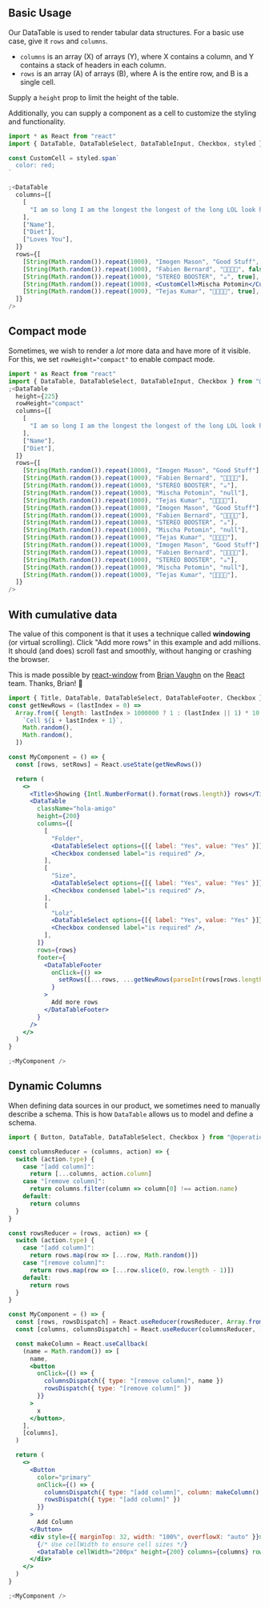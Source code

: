 ## Basic Usage

Our DataTable is used to render tabular data structures. For a basic use case, give it `rows` and `columns`.

- `columns` is an array (X) of arrays (Y), where X contains a column, and Y contains a stack of headers in each column.
- `rows` is an array (A) of arrays (B), where A is the entire row, and B is a single cell.

Supply a `height` prop to limit the height of the table.

Additionally, you can supply a component as a cell to customize the styling and functionality.

```jsx
import * as React from "react"
import { DataTable, DataTableSelect, DataTableInput, Checkbox, styled } from "@operational/components"

const CustomCell = styled.span`
  color: red;
`

;<DataTable
  columns={[
    [
      "I am so long I am the longest the longest of the long LOL look how long I am my mom said I would never be long but I really am the longest KOBE BRYANT AINT GOT NOTHING ON ME HOMIE",
    ],
    ["Name"],
    ["Diet"],
    ["Loves You"],
  ]}
  rows={[
    [String(Math.random()).repeat(1000), "Imogen Mason", "Good Stuff", true],
    [String(Math.random()).repeat(1000), "Fabien Bernard", "🥖🥐🧀🍷", false],
    [String(Math.random()).repeat(1000), "STEREO BOOSTER", "☕️", true],
    [String(Math.random()).repeat(1000), <CustomCell>Mischa Potomin</CustomCell>, "null", false],
    [String(Math.random()).repeat(1000), "Tejas Kumar", "🍗🍖🥓🥩", true],
  ]}
/>
```

## Compact mode

Sometimes, we wish to render a _lot_ more data and have more of it visible. For this, we set `rowHeight="compact"` to enable compact mode.

```jsx
import * as React from "react"
import { DataTable, DataTableSelect, DataTableInput, Checkbox } from "@operational/components"
;<DataTable
  height={225}
  rowHeight="compact"
  columns={[
    [
      "I am so long I am the longest the longest of the long LOL look how long I am my mom said I would never be long but I really am the longest KOBE BRYANT AINT GOT NOTHING ON ME HOMIE",
    ],
    ["Name"],
    ["Diet"],
  ]}
  rows={[
    [String(Math.random()).repeat(1000), "Imogen Mason", "Good Stuff"],
    [String(Math.random()).repeat(1000), "Fabien Bernard", "🥖🥐🧀🍷"],
    [String(Math.random()).repeat(1000), "STEREO BOOSTER", "☕️"],
    [String(Math.random()).repeat(1000), "Mischa Potomin", "null"],
    [String(Math.random()).repeat(1000), "Tejas Kumar", "🍗🍖🥓🥩"],
    [String(Math.random()).repeat(1000), "Imogen Mason", "Good Stuff"],
    [String(Math.random()).repeat(1000), "Fabien Bernard", "🥖🥐🧀🍷"],
    [String(Math.random()).repeat(1000), "STEREO BOOSTER", "☕️"],
    [String(Math.random()).repeat(1000), "Mischa Potomin", "null"],
    [String(Math.random()).repeat(1000), "Tejas Kumar", "🍗🍖🥓🥩"],
    [String(Math.random()).repeat(1000), "Imogen Mason", "Good Stuff"],
    [String(Math.random()).repeat(1000), "Fabien Bernard", "🥖🥐🧀🍷"],
    [String(Math.random()).repeat(1000), "STEREO BOOSTER", "☕️"],
    [String(Math.random()).repeat(1000), "Mischa Potomin", "null"],
    [String(Math.random()).repeat(1000), "Tejas Kumar", "🍗🍖🥓🥩"],
  ]}
/>
```

## With cumulative data

The value of this component is that it uses a technique called **windowing** (or virtual scrolling). Click "Add more rows" in this example and add millions. It should (and does) scroll fast and smoothly, without hanging or crashing the browser.

This is made possible by [react-window](https://github.com/bvaughn/react-window) from [Brian Vaughn](https://twitter.com/brian_d_vaughn) on the [React](https://reactjs.org/) team. Thanks, Brian! 🎉

```jsx
import { Title, DataTable, DataTableSelect, DataTableFooter, Checkbox } from "@operational/components"
const getNewRows = (lastIndex = 0) =>
  Array.from({ length: lastIndex > 1000000 ? 1 : (lastIndex || 1) * 10 }, (_, i) => [
    `Cell ${i + lastIndex + 1}`,
    Math.random(),
    Math.random(),
  ])

const MyComponent = () => {
  const [rows, setRows] = React.useState(getNewRows())

  return (
    <>
      <Title>Showing {Intl.NumberFormat().format(rows.length)} rows</Title>
      <DataTable
        className="hola-amigo"
        height={200}
        columns={[
          [
            "Folder",
            <DataTableSelect options={[{ label: "Yes", value: "Yes" }]} value="Yes" />,
            <Checkbox condensed label="is required" />,
          ],
          [
            "Size",
            <DataTableSelect options={[{ label: "Yes", value: "Yes" }]} value="Yes" />,
            <Checkbox condensed label="is required" />,
          ],
          [
            "Lolz",
            <DataTableSelect options={[{ label: "Yes", value: "Yes" }]} value="Yes" />,
            <Checkbox condensed label="is required" />,
          ],
        ]}
        rows={rows}
        footer={
          <DataTableFooter
            onClick={() =>
              setRows([...rows, ...getNewRows(parseInt(rows[rows.length - 1][0].replace("Cell ", ""), 10))])
            }
          >
            Add more rows
          </DataTableFooter>
        }
      />
    </>
  )
}

;<MyComponent />
```

## Dynamic Columns

When defining data sources in our product, we sometimes need to manually describe a schema. This is how `DataTable` allows us to model and define a schema.

```jsx
import { Button, DataTable, DataTableSelect, Checkbox } from "@operational/components"

const columnsReducer = (columns, action) => {
  switch (action.type) {
    case "[add column]":
      return [...columns, action.column]
    case "[remove column]":
      return columns.filter(column => column[0] !== action.name)
    default:
      return columns
  }
}

const rowsReducer = (rows, action) => {
  switch (action.type) {
    case "[add column]":
      return rows.map(row => [...row, Math.random()])
    case "[remove column]":
      return rows.map(row => [...row.slice(0, row.length - 1)])
    default:
      return rows
  }
}

const MyComponent = () => {
  const [rows, rowsDispatch] = React.useReducer(rowsReducer, Array.from({ length: 100 }, () => ["hello"]))
  const [columns, columnsDispatch] = React.useReducer(columnsReducer, [["Tejas", "nothing"]])

  const makeColumn = React.useCallback(
    (name = Math.random()) => [
      name,
      <button
        onClick={() => {
          columnsDispatch({ type: "[remove column]", name })
          rowsDispatch({ type: "[remove column]" })
        }}
      >
        x
      </button>,
    ],
    [columns],
  )

  return (
    <>
      <Button
        color="primary"
        onClick={() => {
          columnsDispatch({ type: "[add column]", column: makeColumn() })
          rowsDispatch({ type: "[add column]" })
        }}
      >
        Add Column
      </Button>
      <div style={{ marginTop: 32, width: "100%", overflowX: "auto" }}>
        {/* Use cellWidth to ensure cell sizes */}
        <DataTable cellWidth="200px" height={200} columns={columns} rows={rows} />
      </div>
    </>
  )
}

;<MyComponent />
```
